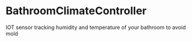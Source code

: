 # BathroomClimateController
IOT sensor tracking humidity and temperature of your bathroom to avoid mold
